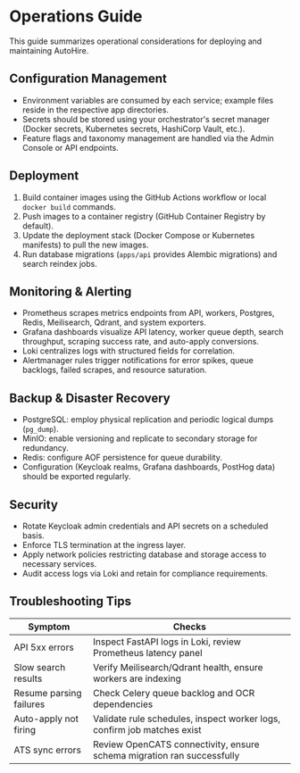 # Operations Guide

This guide summarizes operational considerations for deploying and maintaining AutoHire.

## Configuration Management

- Environment variables are consumed by each service; example files reside in the respective app directories.
- Secrets should be stored using your orchestrator's secret manager (Docker secrets, Kubernetes secrets, HashiCorp Vault, etc.).
- Feature flags and taxonomy management are handled via the Admin Console or API endpoints.

## Deployment

1. Build container images using the GitHub Actions workflow or local `docker build` commands.
2. Push images to a container registry (GitHub Container Registry by default).
3. Update the deployment stack (Docker Compose or Kubernetes manifests) to pull the new images.
4. Run database migrations (`apps/api` provides Alembic migrations) and search reindex jobs.

## Monitoring & Alerting

- Prometheus scrapes metrics endpoints from API, workers, Postgres, Redis, Meilisearch, Qdrant, and system exporters.
- Grafana dashboards visualize API latency, worker queue depth, search throughput, scraping success rate, and auto-apply conversions.
- Loki centralizes logs with structured fields for correlation.
- Alertmanager rules trigger notifications for error spikes, queue backlogs, failed scrapes, and resource saturation.

## Backup & Disaster Recovery

- PostgreSQL: employ physical replication and periodic logical dumps (`pg_dump`).
- MinIO: enable versioning and replicate to secondary storage for redundancy.
- Redis: configure AOF persistence for queue durability.
- Configuration (Keycloak realms, Grafana dashboards, PostHog data) should be exported regularly.

## Security

- Rotate Keycloak admin credentials and API secrets on a scheduled basis.
- Enforce TLS termination at the ingress layer.
- Apply network policies restricting database and storage access to necessary services.
- Audit access logs via Loki and retain for compliance requirements.

## Troubleshooting Tips

| Symptom | Checks |
| --- | --- |
| API 5xx errors | Inspect FastAPI logs in Loki, review Prometheus latency panel |
| Slow search results | Verify Meilisearch/Qdrant health, ensure workers are indexing |
| Resume parsing failures | Check Celery queue backlog and OCR dependencies |
| Auto-apply not firing | Validate rule schedules, inspect worker logs, confirm job matches exist |
| ATS sync errors | Review OpenCATS connectivity, ensure schema migration ran successfully |

